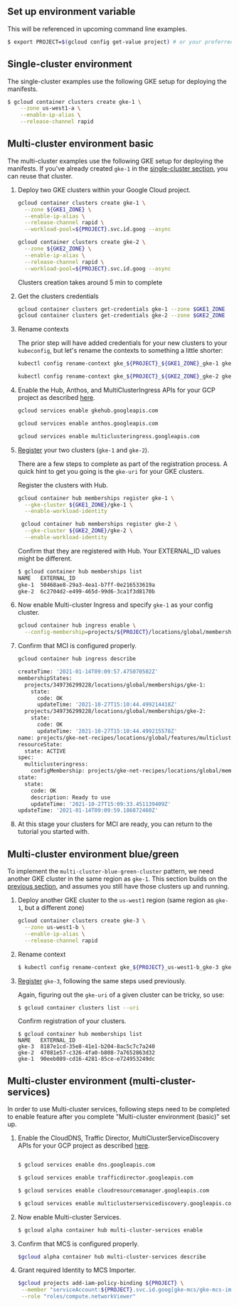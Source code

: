 ## Set up environment variable

This will be referenced in upcoming command line examples.

```bash
$ export PROJECT=$(gcloud config get-value project) # or your preferred project
```


## Single-cluster environment

The single-cluster examples use the following GKE setup for deploying the manifests.

```bash
$ gcloud container clusters create gke-1 \
	--zone us-west1-a \
	--enable-ip-alias \
  	--release-channel rapid 
```


## Multi-cluster environment basic

The multi-cluster examples use the following GKE setup for deploying the manifests. If you've already created `gke-1` in the [single-cluster section](#), you can reuse that cluster.

1. Deploy two GKE clusters within your Google Cloud project.

    ```bash
    gcloud container clusters create gke-1 \
      --zone ${GKE1_ZONE} \
      --enable-ip-alias \
      --release-channel rapid \
      --workload-pool=${PROJECT}.svc.id.goog --async

    gcloud container clusters create gke-2 \
      --zone ${GKE2_ZONE} \
      --enable-ip-alias \
      --release-channel rapid \
      --workload-pool=${PROJECT}.svc.id.goog --async
    ```

    Clusters creation takes around 5 min to complete

2. Get the clusters credentials

    ```bash
    gcloud container clusters get-credentials gke-1 --zone $GKE1_ZONE
    gcloud container clusters get-credentials gke-2 --zone $GKE2_ZONE
    ```

3. Rename contexts

    The prior step will have added credentials for your new clusters to your `kubeconfig`, but let's rename the contexts to something a little shorter:

    ```bash
    kubectl config rename-context gke_${PROJECT}_${GKE1_ZONE}_gke-1 gke-1

    kubectl config rename-context gke_${PROJECT}_${GKE2_ZONE}_gke-2 gke-2
    ```

4. Enable the Hub, Anthos, and MultiClusterIngress APIs for your GCP project as described [here](https://cloud.google.com/kubernetes-engine/docs/how-to/ingress-for-anthos-setup#before_you_begin).

    ```bash
    gcloud services enable gkehub.googleapis.com

    gcloud services enable anthos.googleapis.com

    gcloud services enable multiclusteringress.googleapis.com
    ```

5. [Register](https://cloud.google.com/kubernetes-engine/docs/how-to/ingress-for-anthos-setup#registering_your_clusters) your two clusters (`gke-1` and `gke-2`). 

    There are a few steps to complete as part of the registration process. A quick hint to get you going is the `gke-uri` for your GKE clusters. 

    Register the clusters with Hub.

    ```bash
    gcloud container hub memberships register gke-1 \
      --gke-cluster ${GKE1_ZONE}/gke-1 \
      --enable-workload-identity

     gcloud container hub memberships register gke-2 \
      --gke-cluster ${GKE2_ZONE}/gke-2 \
      --enable-workload-identity
    ```

    Confirm that they are registered with Hub. Your EXTERNAL_ID values might be different.

    ```bash
    $ gcloud container hub memberships list
    NAME   EXTERNAL_ID
    gke-1  50468ae8-29a3-4ea1-b7ff-0e216533619a
    gke-2  6c2704d2-e499-465d-99d6-3ca1f3d8170b
    ```

6. Now enable Multi-cluster Ingress and specify `gke-1` as your config cluster.

    ```bash
    gcloud container hub ingress enable \
      --config-membership=projects/${PROJECT}/locations/global/memberships/gke-1
    ```

7. Confirm that MCI is configured properly.

    ```bash
    gcloud container hub ingress describe

    createTime: '2021-01-14T09:09:57.475070502Z'
    membershipStates:
      projects/349736299228/locations/global/memberships/gke-1:
        state:
          code: OK
          updateTime: '2021-10-27T15:10:44.499214418Z'
      projects/349736299228/locations/global/memberships/gke-2:
        state:
          code: OK
          updateTime: '2021-10-27T15:10:44.499215578Z'
    name: projects/gke-net-recipes/locations/global/features/multiclusteringress
    resourceState:
      state: ACTIVE
    spec:
      multiclusteringress:
        configMembership: projects/gke-net-recipes/locations/global/memberships/gke-1
    state:
      state:
        code: OK
        description: Ready to use
        updateTime: '2021-10-27T15:09:33.451139409Z'
    updateTime: '2021-01-14T09:09:59.186872460Z'
    ```
  8. At this stage your clusters for MCI are ready, you can return to the tutorial you started with.
  
## Multi-cluster environment blue/green

To implement the `multi-cluster-blue-green-cluster` pattern, we need another GKE cluster in the same region as `gke-1`. This section builds on the [previous section](#multi-cluster-environment-basic), and assumes you still have those clusters up and running.

1. Deploy another GKE cluster to the `us-west1` region (same region as `gke-1`, but a different zone)

    ```bash
    gcloud container clusters create gke-3 \
      --zone us-west1-b \
      --enable-ip-alias \
      --release-channel rapid
    ```

2. Rename context

    ```bash
    $ kubectl config rename-context gke_${PROJECT}_us-west1-b_gke-3 gke-3
    ```

3. [Register](https://cloud.google.com/kubernetes-engine/docs/how-to/ingress-for-anthos-setup#registering_your_clusters) `gke-3`, following the same steps used previously.

    Again, figuring out the `gke-uri` of a given cluster can be tricky, so use:

    ```bash
    $ gcloud container clusters list --uri
    ```

    Confirm registration of your clusters.
    ```
    $ gcloud container hub memberships list
    NAME   EXTERNAL_ID
    gke-3  8187e1cd-35e8-41e1-b204-8ac5c7c7a240
    gke-2  47081e57-c326-4fa0-b808-7a7652863d32
    gke-1  90eeb089-cd16-4281-85ce-e724953249dc
    ```


## Multi-cluster environment (multi-cluster-services)

In order to use Multi-cluster services, following steps need to be completed to enable feature after you complete "Multi-cluster environment (basic)" set up.

1. Enable the CloudDNS, Traffic Director, MultiClusterServiceDiscovery APIs for your GCP project as described [here](https://cloud.google.com/kubernetes-engine/docs/how-to/multi-cluster-services#before_you_begin).

    ```bash

    $ gcloud services enable dns.googleapis.com

    $ gcloud services enable trafficdirector.googleapis.com

    $ gcloud services enable cloudresourcemanager.googleapis.com

    $ gcloud services enable multiclusterservicediscovery.googleapis.com
    ```

2. Now enable Multi-cluster Services.

    ```bash
    $ gcloud alpha container hub multi-cluster-services enable
    ```

3. Confirm that MCS is configured properly.

    ```bash
    $gcloud alpha container hub multi-cluster-services describe
    ```

4. Grant required Identity to MCS Importer.

    ```bash
    $gcloud projects add-iam-policy-binding ${PROJECT} \
     --member "serviceAccount:${PROJECT}.svc.id.goog[gke-mcs/gke-mcs-importer]" \
     --role "roles/compute.networkViewer"
    ```